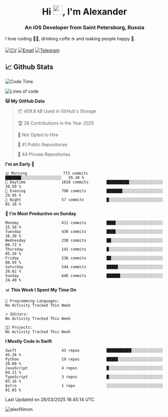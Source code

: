 <h1 align="center">Hi <img src="https://raw.githubusercontent.com/MartinHeinz/MartinHeinz/master/wave.gif" width="30px">, I'm Alexander</h1>
<h3 align="center">An iOS Developer from Saint Petersburg, Russia</h3>

I love coding 👨‍💻, drinking coffe ☕️ and making people happy 🎊.

[![CV](https://img.shields.io/badge/CV-Александр%20Филимонов-14b420)](./resources/CV_Aleksandr_Filimonov_iOS_November_2023.pdf)
[![Email](https://img.shields.io/badge/Email-as.filimonov@mail.ru-f39f37)](mailto:as.filimonov@mail.ru)
[![Telegram](https://img.shields.io/badge/Telegram-alexfilimon-1686b1)](https://t.me/alexfilimon)

## 📈 Github Stats

<!--START_SECTION:waka-->
![Code Time](http://img.shields.io/badge/Code%20Time-0%20secs-blue)

![Lines of code](https://img.shields.io/badge/From%20Hello%20World%20I%27ve%20Written-1.6%20million%20lines%20of%20code-blue)

**🐱 My GitHub Data** 

> 📦 409.8 kB Used in GitHub's Storage 
 > 
> 🏆 26 Contributions in the Year 2025
 > 
> 🚫 Not Opted to Hire
 > 
> 📜 41 Public Repositories 
 > 
> 🔑 44 Private Repositories 
 > 
**I'm an Early 🐤** 

```text
🌞 Morning                773 commits         ███████░░░░░░░░░░░░░░░░░░   29.30 % 
🌆 Daytime                1018 commits        ██████████░░░░░░░░░░░░░░░   38.59 % 
🌃 Evening                790 commits         ███████░░░░░░░░░░░░░░░░░░   29.95 % 
🌙 Night                  57 commits          █░░░░░░░░░░░░░░░░░░░░░░░░   02.16 % 
```
📅 **I'm Most Productive on Sunday** 

```text
Monday                   411 commits         ████░░░░░░░░░░░░░░░░░░░░░   15.58 % 
Tuesday                  430 commits         ████░░░░░░░░░░░░░░░░░░░░░   16.30 % 
Wednesday                230 commits         ██░░░░░░░░░░░░░░░░░░░░░░░   08.72 % 
Thursday                 141 commits         █░░░░░░░░░░░░░░░░░░░░░░░░   05.34 % 
Friday                   236 commits         ██░░░░░░░░░░░░░░░░░░░░░░░   08.95 % 
Saturday                 544 commits         █████░░░░░░░░░░░░░░░░░░░░   20.62 % 
Sunday                   646 commits         ██████░░░░░░░░░░░░░░░░░░░   24.49 % 
```


📊 **This Week I Spent My Time On** 

```text
💬 Programming Languages: 
No Activity Tracked This Week

🔥 Editors: 
No Activity Tracked This Week

🐱‍💻 Projects: 
No Activity Tracked This Week
```

**I Mostly Code in Swift** 

```text
Swift                    43 repos            ███████████░░░░░░░░░░░░░░   45.26 % 
Python                   19 repos            █████░░░░░░░░░░░░░░░░░░░░   20.00 % 
JavaScript               4 repos             █░░░░░░░░░░░░░░░░░░░░░░░░   04.21 % 
TypeScript               3 repos             █░░░░░░░░░░░░░░░░░░░░░░░░   03.16 % 
Astro                    1 repo              ░░░░░░░░░░░░░░░░░░░░░░░░░   01.05 % 
```




 Last Updated on 28/03/2025 18:45:14 UTC
<!--END_SECTION:waka-->

<img align="center" src="https://github-readme-stats.vercel.app/api?username=alexfilimon&show_icons=true" alt="alexfilimon" />
